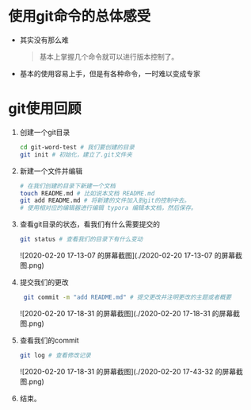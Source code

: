 # 使用git命令的总体感受

- 其实没有那么难

  >  基本上掌握几个命令就可以进行版本控制了。

- 基本的使用容易上手，但是有各种命令，一时难以变成专家

# git使用回顾

1. 创建一个git目录

   ```bash
   cd git-word-test # 我们要创建的目录
   git init # 初始化，建立了.git文件夹
   ```
   
2. 新建一个文件并编辑

   ```bash
   # 在我们创建的目录下新建一个文档
   touch README.md # 比如说本文档 README.md
   git add README.md # 将新建的文件加入到git的控制中去。
   # 使用相对应的编辑器进行编辑 typora 编辑本文档，然后保存。
   ```

3. 查看git目录的状态，看我们有什么需要提交的

   ```bash
   git status # 查看我们的目录下有什么变动
   ```
	![2020-02-20 17-13-07 的屏幕截图](./2020-02-20 17-13-07 的屏幕截图.png)
	
4. 提交我们的更改

   ```bash
    git commit -m "add README.md" # 提交更改并注明更改的主题或者概要
   ```
	 ![2020-02-20 17-18-31 的屏幕截图](./2020-02-20 17-18-31 的屏幕截图.png)
	
5. 查看我们的commit

   ```bash
   git log # 查看修改记录
   ```
	![2020-02-20 17-18-31 的屏幕截图](./2020-02-20 17-43-32 的屏幕截图.png)
   
6. 结束。

